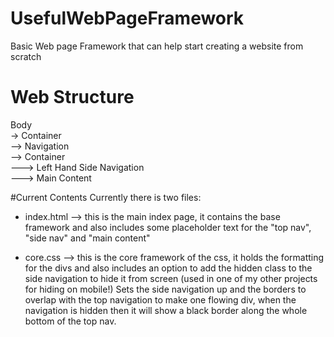 # UsefulWebPageFramework
Basic Web page Framework that can help start creating a website from scratch

# Web Structure
Body<br>
-> Container<br>
--> Navigation<br>
--> Container<br>
---> Left Hand Side Navigation<br>
---> Main Content

#Current Contents
Currently there is two files:
- index.html --> this is the main index page, it contains the base framework and also includes some placeholder text for the "top nav", "side nav" and "main content"

- core.css --> this is the core framework of the css, it holds the formatting for the divs and also includes an option to add the hidden class to the side navigation to hide it from screen (used in one of my other projects for hiding on mobile!) Sets the side navigation up and the borders to overlap with the top navigation to make one flowing div, when the navigation is hidden then it will show a black border along the whole bottom of the top nav.
